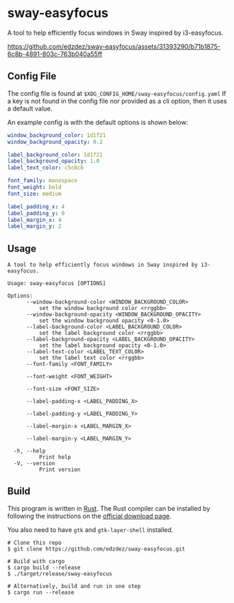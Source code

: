 # sway-easyfocus

A tool to help efficiently focus windows in Sway inspired by i3-easyfocus.

https://github.com/edzdez/sway-easyfocus/assets/31393290/b71b1875-6c8b-4891-803c-763b040a55ff

## Config File

The config file is found at `$XDG_CONFIG_HOME/sway-easyfocus/config.yaml`
If a key is not found in the config file nor provided as a cli option, then it uses a default value.

An example config is with the default options is shown below:

```yaml
window_background_color: 1d1f21
window_background_opacity: 0.2

label_background_color: 1d1f21
label_background_opacity: 1.0
label_text_color: c5c8c6

font_family: monospace
font_weight: bold
font_size: medium

label_padding_x: 4
label_padding_y: 0
label_margin_x: 4
label_margin_y: 2
```

## Usage

```
A tool to help efficiently focus windows in Sway inspired by i3-easyfocus.

Usage: sway-easyfocus [OPTIONS]

Options:
      --window-background-color <WINDOW_BACKGROUND_COLOR>
          set the window background color <rrggbb>
      --window-background-opacity <WINDOW_BACKGROUND_OPACITY>
          set the window background opacity <0-1.0>
      --label-background-color <LABEL_BACKGROUND_COLOR>
          set the label background color <rrggbb>
      --label-background-opacity <LABEL_BACKGROUND_OPACITY>
          set the label background opacity <0-1.0>
      --label-text-color <LABEL_TEXT_COLOR>
          set the label text color <rrggbb>
      --font-family <FONT_FAMILY>

      --font-weight <FONT_WEIGHT>

      --font-size <FONT_SIZE>

      --label-padding-x <LABEL_PADDING_X>

      --label-padding-y <LABEL_PADDING_Y>

      --label-margin-x <LABEL_MARGIN_X>

      --label-margin-y <LABEL_MARGIN_Y>

  -h, --help
          Print help
  -V, --version
          Print version
```

## Build

This program is written in [Rust](https://www.rust-lang.org/). The Rust compiler can be installed by following the
instructions on the [official download page](https://www.rust-lang.org/tools/install).

You also need to have `gtk` and `gtk-layer-shell` installed.

```shell
# Clone this repo
$ git clone https://github.com/edzdez/sway-easyfocus.git

# Build with cargo
$ cargo build --release
$ ./target/release/sway-easyfocus

# Alternatively, build and run in one step
$ cargo run --release
```
